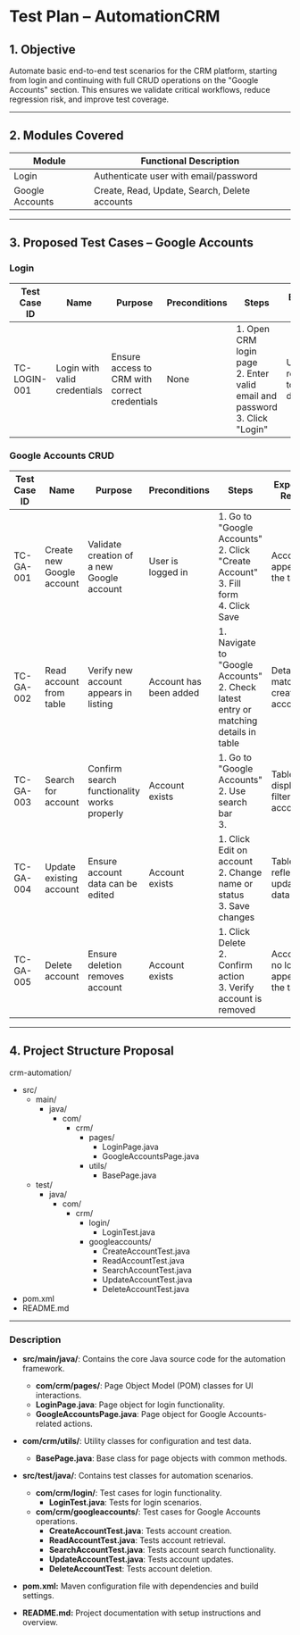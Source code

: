 # Test Plan – AutomationCRM

## 1. Objective

Automate basic end-to-end test scenarios for the CRM platform, starting from login and continuing with full CRUD operations on the "Google Accounts" section. This ensures we validate critical workflows, reduce regression risk, and improve test coverage.

---

## 2. Modules Covered

| Module          | Functional Description                        |
|-----------------|-----------------------------------------------|
| Login           | Authenticate user with email/password         |
| Google Accounts | Create, Read, Update, Search, Delete accounts |

---

## 3. Proposed Test Cases – Google Accounts

### Login

| Test Case ID | Name                         | Purpose                                       | Preconditions | Steps                                                                           | Expected Result                     |
|--------------|------------------------------|-----------------------------------------------|---------------|---------------------------------------------------------------------------------|-------------------------------------|
| TC-LOGIN-001 | Login with valid credentials | Ensure access to CRM with correct credentials | None          | 1. Open CRM login page<br>2. Enter valid email and password<br>3. Click "Login" | User is redirected to the dashboard |

### Google Accounts CRUD

| Test Case ID | Name                      | Purpose                                     | Preconditions          | Steps                                                                                    | Expected Result                        |
|--------------|---------------------------|---------------------------------------------|------------------------|------------------------------------------------------------------------------------------|----------------------------------------|
| TC-GA-001    | Create new Google account | Validate creation of a new Google account   | User is logged in      | 1. Go to "Google Accounts"<br>2. Click "Create Account"<br>3. Fill form<br>4. Click Save | Account appears in the table           |
| TC-GA-002    | Read account from table   | Verify new account appears in listing       | Account has been added | 1. Navigate to "Google Accounts"<br>2. Check latest entry or matching details in table   | Details match the created account      |
| TC-GA-003    | Search for account        | Confirm search functionality works properly | Account exists         | 1. Go to "Google Accounts"<br>2. Use search bar <br>3.                                   | Table displays filtered account(s)     |
| TC-GA-004    | Update existing account   | Ensure account data can be edited           | Account exists         | 1. Click Edit on account<br>2. Change name or status<br>3. Save changes                  | Table reflects updated data            |
| TC-GA-005    | Delete account            | Ensure deletion removes account             | Account exists         | 1. Click Delete<br>2. Confirm action<br>3. Verify account is removed                     | Account no longer appears in the table |

---

## 4. Project Structure Proposal

crm-automation/
- src/
    - main/
        - java/
            - com/
                - crm/
                    - pages/
                        - LoginPage.java
                        - GoogleAccountsPage.java
                    - utils/
                        - BasePage.java
    - test/
        - java/
            - com/
                - crm/
                    - login/
                        - LoginTest.java
                    - googleaccounts/
                        - CreateAccountTest.java
                        - ReadAccountTest.java
                        - SearchAccountTest.java
                        - UpdateAccountTest.java
                        - DeleteAccountTest.java
- pom.xml
- README.md

--- 

### Description

* **src/main/java/**: Contains the core Java source code for the automation framework.
  * **com/crm/pages/**: Page Object Model (POM) classes for UI interactions.
  * **LoginPage.java**: Page object for login functionality. 
  * **GoogleAccountsPage.java**: Page object for Google Accounts-related actions.

* **com/crm/utils/**: Utility classes for configuration and test data.
  * **BasePage.java**: Base class for page objects with common methods.
* **src/test/java/**: Contains test classes for automation scenarios.
  * **com/crm/login/**: Test cases for login functionality.
    * **LoginTest.java**: Tests for login scenarios.
  * **com/crm/googleaccounts/**: Test cases for Google Accounts operations.
    * **CreateAccountTest.java**: Tests account creation.
    * **ReadAccountTest.java**: Tests account retrieval.
    * **SearchAccountTest.java**: Tests account search functionality.
    * **UpdateAccountTest.java**: Tests account updates.
    * **DeleteAccountTest**: Tests account deletion.
* **pom.xml:** Maven configuration file with dependencies and build settings.
* **README.md:** Project documentation with setup instructions and overview.
  